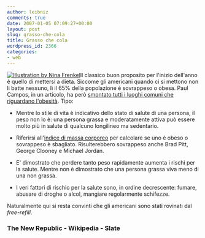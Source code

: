 ```yaml
---
author: leibniz
comments: true
date: 2007-01-05 07:09:27+00:00
layout: post
slug: grasso-che-cola
title: Grasso che cola
wordpress_id: 2366
categories:
- web
---
```


[![Illustration by Nina Frenkel](http://img.slate.com/media/1/123125/2100252/2133656/2139106/060414_HN_FatKid_illoTN.jpg)](http://www.slate.com/id/2139941/)Il classico buon proposito per l'inizio dell'anno è quello di mettersi a dieta. Siccome gli americani quando ci si mettono non li batte nessuno, lì il 65% della popolazione è sovrappeso o obesa. Paul Campos, in un articolo, ha però [smontato tutti i luoghi comuni che riguardano l'obesità](http://www.tnr.com/doc.mhtml?i=20030113&s=campos011303&c=2). Tipo:



	
  * Mentre lo stile di vita è indicativo dello stato di salute di una persona, il peso non lo è: una persona grassa e moderatamente attiva può essere molto più in salute di qualcuno longilineo ma sedentario.

	
  * Riferirsi all'[indice di massa corporeo](http://it.wikipedia.org/wiki/Indice_di_massa_corporea) per calcolare se uno è obeso o sovrappeso è sbagliato. Risulterebbero sovrappeso anche Brad Pitt, George Clooney e Michael Jordan.

	
  * E' dimostrato che perdere tanto peso rapidamente aumenta i rischi per la salute. Mentre non è dimostrato che una persona grassa viva meno di una non grassa.

	
  * I veri fattori di rischio per la salute sono, in ordine decrescente: fumare, abusare di droghe o alcol, mangiare regolarmente schifezze.


Naturalmente qui si resta convinti che gli americani sono stati rovinati dal _free-refill_.


### The New Republic - Wikipedia - Slate
